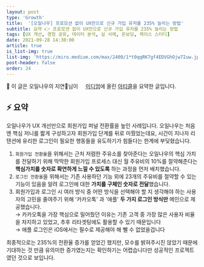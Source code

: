 ```yaml
---
layout: post
type: 'Growth'
title:  '[오일나우] 프로모션 없이 UX만으로 신규 가입 유저를 235% 늘리는 방법'
subtitle: 요약 👉 프로모션 없이 UX만으로 신규 가입 유저를 235% 늘리는 방법
tags: [UX 개선, 경험 공유, 데이터 분석, 실 사례, 온보딩, 케이스 스터디]
date: 2021-09-28 14:30:00
article: true
is_list-img: true
list-img: 'https://miro.medium.com/max/2400/1*t0qqRK7gf4EDVGhOjw7Iuw.jpeg'
post-header: false
order: 24
---
```


<p class="text-gray">
 🔗 이 글은 오일나우의 지연님이 <a href='https://medium.com/%EC%98%A4%EC%9D%BC%EB%82%98%EC%9A%B0-%ED%8C%80-%EB%B8%94%EB%A1%9C%EA%B7%B8/' target='blank' rel='nofollow' id='outlink1' onclick='clickedOutlink(outlink1)'><img src='https://www.google.com/s2/favicons?sz=64&domain=https://medium.com/' style='display:inline; height: 1em; position: relative; bottom: -2px; margin-right: 2px;'>미디엄</a>에 올린 <a href='https://medium.com/%EC%98%A4%EC%9D%BC%EB%82%98%EC%9A%B0-%ED%8C%80-%EB%B8%94%EB%A1%9C%EA%B7%B8/%ED%94%84%EB%A1%9C%EB%AA%A8%EC%85%98-%EC%97%86%EC%9D%B4-ux%EB%A7%8C%EC%9C%BC%EB%A1%9C-%EC%8B%A0%EA%B7%9C-%EA%B0%80%EC%9E%85-%EC%9C%A0%EC%A0%80%EB%A5%BC-235-%EB%8A%98%EB%A6%AC%EB%8A%94-%EB%B0%A9%EB%B2%95-128dac4f92b0' target='blank' rel='nofollow' id='outlink2' onclick='clickedOutlink(outlink2)'>아티클</a>을 요약한 글입니다.
</p>

## ⚡️ 요약

오일나우가 UX 개선만으로 회원가입 퍼널 전환률을 높인 사례입니다. 오일나우는 처음엔 핵심 저니를 짧게 구성하고자 회원가입 단계를 뒤로 미뤘었는데요, 시간이 지나자 리텐션에 유리한 로그인이 필요한 행동들을 유도하기가 힘들다는 한계에 부딪혔습니다.

1. `회원가입 전환율`을 위해서는 근처 저렴한 주유소를 찾아준다는 오일나우의 핵심 가치를 전달하기 위해 딱딱한 회원가입 프로세스 대신 월 주유비의 10%를 절약해준다는 **핵심가치를 숫자로 확연하게 느낄 수 있도록** 하는 과정을 먼저 배치했습니다.
2. `로그인 전환율`을 위해서는 기존 사용하던 기능 외에 23개의 주유비를 절약할 수 있는 기능이 있음을 알려 로그인에 대한 **가치를 구체인 숫자로 전달**했습니다.
3. 회원가입과 로그인 시 여러 방식 중 어떤 방식을 선택해야 할 지 생각해야 하는 사용자의 고민을 줄여주기 위해 '카카오톡' 과 '애플' **두 가지 로그인 방식만** 메인으로 제공했습니다.  
→ 카카오톡을 가장 핵심으로 밀어줬던 이유는 기존 고객 중 가장 많은 사용자 비율을 차지하고 있었고, 추후 리타겟팅에도 활용할 수 있기 때문입니다  
→ 애플 로그인은 iOS에서는 필수로 제공해야 해 뺄 수 없었을겁니다

최종적으로는 235%의 전환율 증가를 얻었긴 했지만, 모수를 밝혀주시진 않았기 때문에 기대하는 것 만큼 유의미한 증가였는지는 확인하기는 어렵습니다만 성공적인 프로젝트였던 것으로 보입니다.